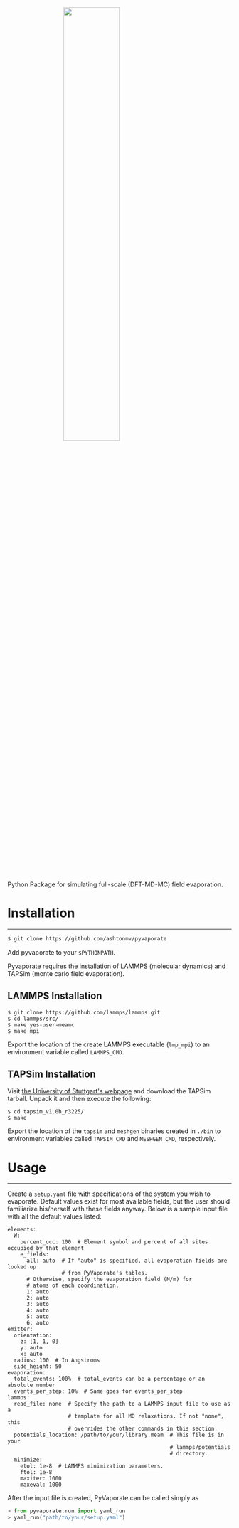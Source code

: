 <img src="https://s3.amazonaws.com/mashton/pyvaporate_logo.svg" style="position: relative; width: 50%; left: 25%"/>

Python Package for simulating full-scale (DFT-MD-MC) field evaporation.

# Installation
------
```bash
$ git clone https://github.com/ashtonmv/pyvaporate
```

Add pyvaporate to your `$PYTHONPATH`.

Pyvaporate requires the installation of LAMMPS (molecular dynamics) and TAPSim
(monte carlo field evaporation).

## LAMMPS Installation

```
$ git clone https://github.com/lammps/lammps.git
$ cd lammps/src/
$ make yes-user-meamc
$ make mpi
```

Export the location of the create LAMMPS executable (`lmp_mpi`) to an
environment variable called `LAMMPS_CMD`.

## TAPSim Installation

Visit [the University of Stuttgart's webpage](http://www.uni-stuttgart.de/imw/mp/forschung/atom_probe_RD_center/software.en.html)
and download the TAPSim tarball. Unpack it and then execute the following:

```
$ cd tapsim_v1.0b_r3225/
$ make
```

Export the location of the `tapsim` and `meshgen` binaries created in `./bin`
to environment variables called `TAPSIM_CMD` and `MESHGEN_CMD`, respectively.

# Usage
------

Create a `setup.yaml` file with specifications of the system you wish to evaporate.
Default values exist for most available fields, but the user should familiarize
his/herself with these fields anyway. Below is a sample input file with all
the default values listed:

```
elements:
  W:
    percent_occ: 100  # Element symbol and percent of all sites occupied by that element
    e_fields:
      all: auto  # If "auto" is specified, all evaporation fields are looked up
                 # from PyVaporate's tables.
      # Otherwise, specify the evaporation field (N/m) for
      # atoms of each coordination.
      1: auto
      2: auto
      3: auto
      4: auto
      5: auto
      6: auto
emitter:
  orientation:
    z: [1, 1, 0]
    y: auto
    x: auto
  radius: 100  # In Angstroms
  side_height: 50
evaporation:
  total_events: 100%  # total_events can be a percentage or an absolute number
  events_per_step: 10%  # Same goes for events_per_step
lammps:
  read_file: none  # Specify the path to a LAMMPS input file to use as a
                   # template for all MD relaxations. If not "none", this
                   # overrides the other commands in this section.
  potentials_location: /path/to/your/library.meam  # This file is in your
                                                   # lammps/potentials
                                                   # directory.
  minimize:
    etol: 1e-8  # LAMMPS minimization parameters.
    ftol: 1e-8
    maxiter: 1000
    maxeval: 1000
```

After the input file is created, PyVaporate can be called simply as

```python
> from pyvaporate.run import yaml_run
> yaml_run("path/to/your/setup.yaml")
```
